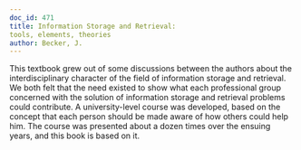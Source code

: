 ```yaml
---
doc_id: 471
title: Information Storage and Retrieval:
tools, elements, theories
author: Becker, J.
---
```


This textbook grew out of some discussions between the authors
about the interdisciplinary character of the field of information storage
and retrieval.  We both felt that the need existed to show what
each professional group concerned with the solution of information
storage and retrieval problems could contribute.  A university-level
course was developed, based on the concept that each person should
be made aware of how others could help him.  The course was presented
about a dozen times over the ensuing years, and this book is based on it.